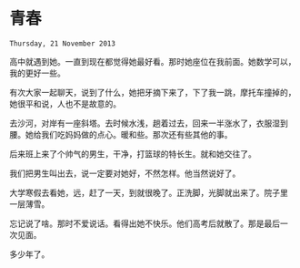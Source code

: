 # 青春

`Thursday, 21 November 2013`

高中就遇到她。一直到现在都觉得她最好看。那时她座位在我前面。她数学可以，
我的更好一些。

有次大家一起聊天，说到了什么，她把牙摘下来了，下了我一跳，摩托车撞掉的，
她很平和说，人也不是故意的。

去沙河，对岸有一座斜塔。去时候水浅，趟着过去，回来一半涨水了，衣服湿到
腰。她给我们吃妈妈做的点心。暖和些。那次还有些其他的事。

后来班上来了个帅气的男生，干净，打篮球的特长生。就和她交往了。

我们把男生叫出去，说一定要对她好，不然怎样。他当然说好了。

大学寒假去看她，远，赶了一天，到就很晚了。正洗脚，光脚就出来了。院子里
一层薄雪。

忘记说了啥。那时不爱说话。看得出她不快乐。他们高考后就散了。那是最后一
次见面。

多少年了。
